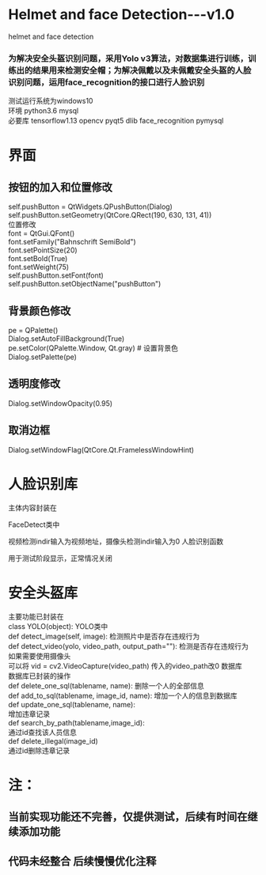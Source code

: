 # Helmet and face Detection---v1.0
 helmet and face detection 
### 为解决安全头盔识别问题，采用Yolo v3算法，对数据集进行训练，训练出的结果用来检测安全帽；为解决佩戴以及未佩戴安全头盔的人脸识别问题，运用face_recognition的接口进行人脸识别
 
测试运行系统为windows10  
环境  python3.6 mysql  
必要库 tensorflow1.13 opencv pyqt5 dlib face_recognition pymysql  


# 界面
## 按钮的加入和位置修改
self.pushButton = QtWidgets.QPushButton(Dialog)  
self.pushButton.setGeometry(QtCore.QRect(190, 630, 131, 41))  
位置修改  
font = QtGui.QFont()  
font.setFamily("Bahnschrift SemiBold")  
font.setPointSize(20)  
font.setBold(True)  
font.setWeight(75)  
self.pushButton.setFont(font)  
self.pushButton.setObjectName("pushButton")  
## 背景颜色修改
pe = QPalette()  
Dialog.setAutoFillBackground(True)  
pe.setColor(QPalette.Window, Qt.gray)  # 设置背景色  
Dialog.setPalette(pe)  
## 透明度修改
Dialog.setWindowOpacity(0.95)
## 取消边框
Dialog.setWindowFlag(QtCore.Qt.FramelessWindowHint)
# 人脸识别库
主体内容封装在  
 
FaceDetect类中  
 
视频检测indir输入为视频地址，摄像头检测indir输入为0
人脸识别函数  
 
用于测试阶段显示，正常情况关闭  
 
# 安全头盔库  
主要功能已封装在  
class YOLO(object):
YOLO类中  
def detect_image(self, image):
检测照片中是否存在违规行为  
def detect_video(yolo, video_path, output_path=""):
检测是否存在违规行为  
如果需要使用摄像头  
可以将
vid = cv2.VideoCapture(video_path)
传入的video_path改0
数据库  
数据库已封装的操作  
def delete_one_sql(tablename, name):
删除一个人的全部信息  
def add_to_sql(tablename, image_id, name):
增加一个人的信息到数据库  
def update_one_sql(tablename, name):  
增加违章记录  
def search_by_path(tablename,image_id):  
通过id查找该人员信息  
def delete_illegal(image_id)  
通过id删除违章记录  
# 注：
## 当前实现功能还不完善，仅提供测试，后续有时间在继续添加功能 
## 代码未经整合 后续慢慢优化注释
